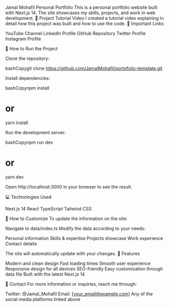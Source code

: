 Jamal Mohafil Personal Portfolio
This is a personal portfolio website built with Next.js 14. The site showcases my skills, projects, and work in web development.
🎥 Project Tutorial Video
I created a tutorial video explaining in detail how this project was built and how to use the code.
🔗 Important Links

YouTube Channel
LinkedIn Profile
GitHub Repository
Twitter Profile
Instagram Profile

🚀 How to Run the Project

Clone the repository:

bashCopygit clone https://github.com/JamalMohafil/portofolio-template.git

Install dependencies:

bashCopynpm install
# or
yarn install

Run the development server:

bashCopynpm run dev
# or
yarn dev

Open http://localhost:3000 in your browser to see the result.

💻 Technologies Used

Next.js 14
React
TypeScript
Tailwind CSS

📝 How to Customize
To update the information on the site:

Navigate to data/index.ts
Modify the data according to your needs:

Personal information
Skills & expertise
Projects showcase
Work experience
Contact details



The site will automatically update with your changes.
🌟 Features

Modern and clean design
Fast loading times
Smooth user experience
Responsive design for all devices
SEO-friendly
Easy customization through data file
Built with the latest Next.js 14

📱 Contact
For more information or inquiries, reach me through:

Twitter: @Jamal_Mohafil
Email: [your_email@example.com]
Any of the social media platforms linked above

